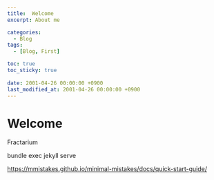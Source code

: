 ```yaml
---
title:  Welcome
excerpt: About me

categories:
  - Blog
tags:
  - [Blog, First]

toc: true
toc_sticky: true
 
date: 2001-04-26 00:00:00 +0900
last_modified_at: 2001-04-26 00:00:00 +0900
---
```


# Welcome
Fractarium

bundle exec jekyll serve

https://mmistakes.github.io/minimal-mistakes/docs/quick-start-guide/